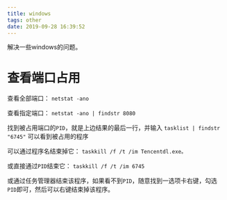 ```yaml
---
title: windows
tags: other
date: 2019-09-28 16:39:52
---
```


解决一些windows的问题。

# 查看端口占用
查看全部端口：
`netstat -ano`

查看指定端口：
`netstat -ano | findstr 8080`

找到被占用端口的`PID`，就是上边结果的最后一行，并输入
`tasklist | findstr "6745"`
可以看到被占用的程序

可以通过程序名结束掉它：
`taskkill /f /t /im Tencentdl.exe。`

或直接通过`PID`结束它：
`taskkill /f /t /im 6745`

或通过任务管理器结束该程序，如果看不到`PID`，随意找到一选项卡右键，勾选`PID`即可，然后可以右键结束掉该程序。